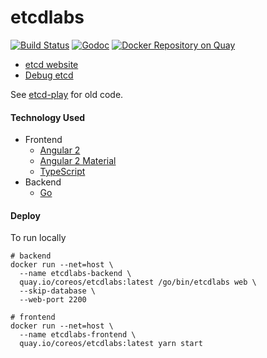 # etcdlabs

[![Build Status](https://img.shields.io/travis/coreos/etcdlabs.svg?style=flat-square)][cistat] [![Godoc](http://img.shields.io/badge/go-documentation-blue.svg?style=flat-square)][etcdlabs-godoc] [![Docker Repository on Quay](https://quay.io/repository/coreos/etcdlabs/status "Docker Repository on Quay")](https://quay.io/repository/coreos/etcdlabs)

- [etcd website](http://play.etcd.io)
- [Debug etcd](./debug-etcd)

See [etcd-play][old-etcd-play] for old code.

#### Technology Used

- Frontend
    - [Angular 2](https://angular.io/)
    - [Angular 2 Material](https://github.com/angular/material2)
    - [TypeScript](https://www.typescriptlang.org/index.html)
- Backend
    - [Go](https://golang.org/)

[old-etcd-play]: https://github.com/coreos/etcd-play
[cistat]: https://travis-ci.org/coreos/etcdlabs
[etcdlabs-godoc]: https://godoc.org/github.com/coreos/etcdlabs


#### Deploy

To run locally

```
# backend
docker run --net=host \
  --name etcdlabs-backend \
  quay.io/coreos/etcdlabs:latest /go/bin/etcdlabs web \
  --skip-database \
  --web-port 2200

# frontend
docker run --net=host \
  --name etcdlabs-frontend \
  quay.io/coreos/etcdlabs:latest yarn start
```

